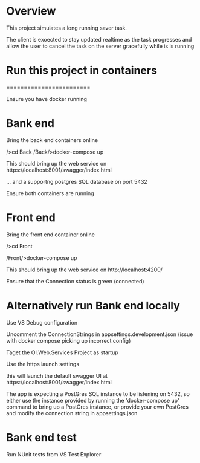 
Overview
========================

This project simulates a long running saver task.

The client is exoected to stay updated realtime as the task progresses and allow the user to cancel the task on the server gracefully while is is running


# Run this project in containers

========================

Ensure you have docker running 


Bank end
========================
Bring the back end containers online


<Project Root>/>cd Back
<Project Root>/Back/>docker-compose up

This should bring up the web service on 
https://localhost:8001/swagger/index.html

... and a supportng postgres SQL database on
port 5432


Ensure both containers are running


Front end
========================
Bring the front end container online


<Project Root>/>cd Front

<Project Root>/Front/>docker-compose up

This should bring up the web service on 
http://localhost:4200/

Ensure that the Connection status is green (connected)


Alternatively run Bank end locally
========================

Use  VS Debug configuration

Uncomment the ConnectionStrings in appsettings.development.json (issue with docker compose picking up incorrect config)

Taget the OI.Web.Services Project as startup

Use the https launch settings

this will launch the default swagger UI at
https://localhost:8001/swagger/index.html

The app is expecting a PostGres SQL instance to be listening on 5432, so either
use the instance provided by running the 'docker-compose up' command to bring up
a PostGres instance, or provide your own PostGres and modify the connection string in
appsettings.json


Bank end test
========================
Run NUnit tests from VS Test Explorer




